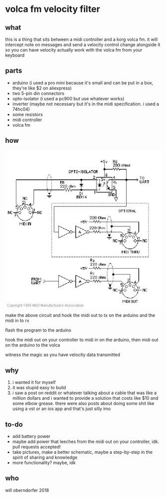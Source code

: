 # volca fm velocity filter

## what

this is a thing that sits between a midi controller and a korg volca fm. it will intercept note on messages and send a velocity control change alongside it so you can have velocity actually work with the volca fm from your keyboard

## parts

- arduino (i used a pro mini because it's small and can be put in a box, they're like $2 on aliexpress)
- two 5-pin din connectors
- opto-isolator (i used a pc900 but use whatever works)
- inverter (maybe not necessary but it's in the midi specification. i used a 74hc04)
- some resistors
- midi controller
- volca fm

## how

![midi circuit](midihw.gif)

make the above circuit and hook the midi out to tx on the arduino and the midi in to rx

flash the program to the arduino

hook the midi out on your controller to midi in on the arduino, then midi out on the arduino to the volca

witness the magic as you have velocity data transmitted

## why

1. i wanted it for myself
2. it was stupid easy to build
3. i saw a post on reddit or whatever talking about a cable that was like a million dollars and i wanted to provide a solution that costs like $10 and some elbow grease. there were also posts about doing some shit like using a vst or an ios app and that's just silly imo

## to-do
- add battery power
- maybe add power that leeches from the midi out on your controller, idk. pull requests accepted!
- take pictures, make a better schematic, maybe a step-by-step in the spirit of sharing and knowledge
- more functionality? maybe, idk

## who
will oberndorfer 2018